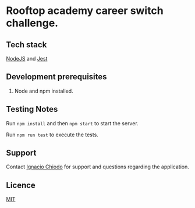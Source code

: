 # Rooftop academy career switch challenge.

## Tech stack
[NodeJS](https://nodejs.org/en/) and [Jest](https://jestjs.io/)

## Development prerequisites

1. Node and npm installed.

## Testing Notes

Run `npm install` and then `npm start` to start the server.

Run `npm run test` to execute the tests.

## Support
Contact [Ignacio Chiodo](https://github.com/IMChiodo) for support and questions regarding the application.

## Licence
 [MIT](https://choosealicense.com/licenses/mit/)
